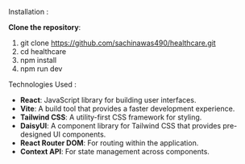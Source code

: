 Installation :

 **Clone the repository**:

 
 1)  git clone https://github.com/sachinawas490/healthcare.git
 2)  cd healthcare
 3)  npm install
 4)  npm run dev


Technologies Used :

- **React**: JavaScript library for building user interfaces.
- **Vite**: A build tool that provides a faster development experience.
- **Tailwind CSS**: A utility-first CSS framework for styling.
- **DaisyUI**: A component library for Tailwind CSS that provides pre-designed UI components.
- **React Router DOM**: For routing within the application.
- **Context API**: For state management across components.
